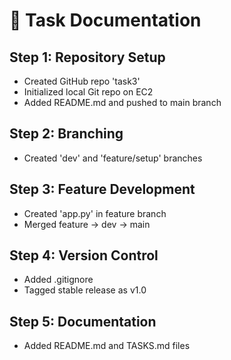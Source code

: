 # 🧾 Task Documentation

## Step 1: Repository Setup
- Created GitHub repo 'task3'
- Initialized local Git repo on EC2
- Added README.md and pushed to main branch

## Step 2: Branching
- Created 'dev' and 'feature/setup' branches

## Step 3: Feature Development
- Created 'app.py' in feature branch
- Merged feature -> dev -> main

## Step 4: Version Control
- Added .gitignore
- Tagged stable release as v1.0

## Step 5: Documentation
- Added README.md and TASKS.md files

